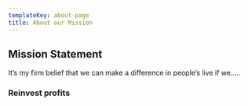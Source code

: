 ```yaml
---
templateKey: about-page
title: About our Mission
---
```

## Mission Statement 

It’s my firm belief that we can make a difference in people’s live if we.....





### Reinvest profits
